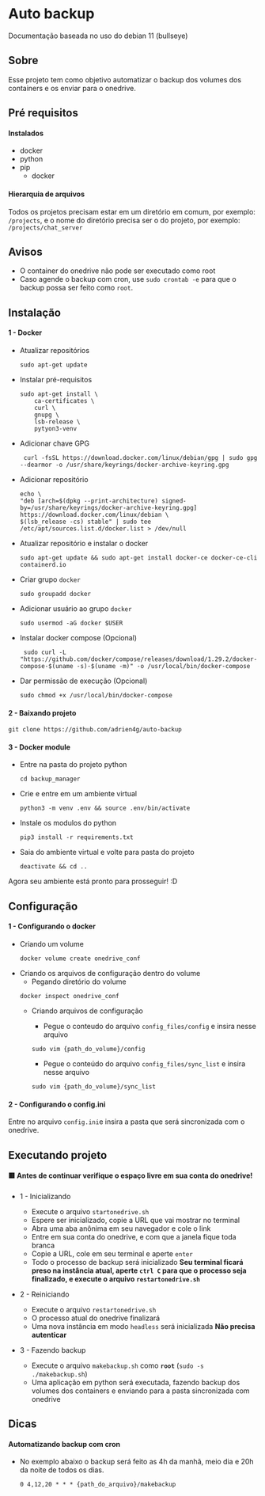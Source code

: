 # Auto backup 

Documentação baseada no uso do debian 11 (bullseye)

## Sobre
Esse projeto tem como objetivo automatizar o backup dos volumes dos containers e os enviar para o onedrive.

## Pré requisitos
#### Instalados
* docker
* python
* pip
  * docker

#### Hierarquia de arquivos
Todos os projetos precisam estar em um diretório em comum, por exemplo: `/projects`, e o nome do diretório precisa ser o do projeto, por exemplo: `/projects/chat_server`

## Avisos
* O container do onedrive não pode ser executado como root
* Caso agende o backup com cron, use `sudo crontab -e` para que o backup possa ser feito como `root`.

## Instalação
#### 1 - Docker
* Atualizar repositórios
    ```
    sudo apt-get update
    ```
* Instalar pré-requisitos
    ```
    sudo apt-get install \
        ca-certificates \
        curl \
        gnupg \
        lsb-release \
        pytyon3-venv
    ```

* Adicionar chave GPG
    ```
     curl -fsSL https://download.docker.com/linux/debian/gpg | sudo gpg --dearmor -o /usr/share/keyrings/docker-archive-keyring.gpg

    ```

* Adicionar repositório
    ```
    echo \
  "deb [arch=$(dpkg --print-architecture) signed-by=/usr/share/keyrings/docker-archive-keyring.gpg] https://download.docker.com/linux/debian \
  $(lsb_release -cs) stable" | sudo tee /etc/apt/sources.list.d/docker.list > /dev/null
    ```

* Atualizar repositório e instalar o docker
    ```
    sudo apt-get update && sudo apt-get install docker-ce docker-ce-cli containerd.io
    ```

* Criar grupo `docker`
    ```
    sudo groupadd docker
    ```

* Adicionar usuário ao grupo `docker`
    ```
    sudo usermod -aG docker $USER
    ```

* Instalar docker compose (Opcional)
    ```
     sudo curl -L "https://github.com/docker/compose/releases/download/1.29.2/docker-compose-$(uname -s)-$(uname -m)" -o /usr/local/bin/docker-compose
    ```

* Dar permissão de execução (Opcional)
    ```
    sudo chmod +x /usr/local/bin/docker-compose
    ```
#### 2 - Baixando projeto
```
git clone https://github.com/adrien4g/auto-backup
```

#### 3 - Docker module
* Entre na pasta do projeto python
    ```
    cd backup_manager
    ```
* Crie e entre em um ambiente virtual
    ```
    python3 -m venv .env && source .env/bin/activate
    ```
* Instale os modulos do python
    ```
    pip3 install -r requirements.txt 
    ```
* Saia do ambiente virtual e volte para pasta do projeto
    ```
    deactivate && cd ..
    ```
Agora seu ambiente está pronto para prosseguir! :D
## Configuração
#### 1 - Configurando o docker
* Criando um volume
    ```
    docker volume create onedrive_conf
    ```
* Criando os arquivos de configuração dentro do volume
    * Pegando diretório do volume
    ```
    docker inspect onedrive_conf
    ```
    * Criando arquivos de configuração

        * Pegue o  conteudo do arquivo `config_files/config` e insira nesse arquivo
        ```
        sudo vim {path_do_volume}/config
        ```
        * Pegue o conteúdo do arquivo `config_files/sync_list` e insira nesse arquivo
        ```
        sudo vim {path_do_volume}/sync_list
        ```
#### 2 - Configurando o config.ini
Entre no arquivo `config.ini`e insira a pasta que será sincronizada com o onedrive.

## Executando projeto

#### 🟥 Antes de continuar verifique o espaço livre em sua conta do onedrive!
* 1 - Inicializando
    * Execute o arquivo `startonedrive.sh`
    * Espere ser inicializado, copie a URL que vai mostrar no terminal
    * Abra uma aba anônima em seu navegador e cole o link
    * Entre em sua conta do onedrive, e com que a janela fique toda branca
    * Copie a URL, cole em seu terminal e aperte `enter`
    * Todo o processo de backup será inicializado
**Seu terminal ficará preso na instância atual, aperte `ctrl C` para que o processo seja finalizado, e execute o arquivo `restartonedrive.sh`** 

* 2 - Reiniciando
    * Execute o arquivo `restartonedrive.sh`
    * O processo atual do onedrive finalizará
    * Uma nova instância em modo `headless` será inicializada
**Não precisa autenticar**

* 3 - Fazendo backup
    * Execute o arquivo `makebackup.sh` como **`root`** (`sudo -s ./makebackup.sh`)
    * Uma aplicação em python será executada, fazendo backup dos volumes dos containers e enviando para a pasta sincronizada com onedrive

## Dicas
#### Automatizando backup com cron
* No exemplo abaixo o backup será feito as 4h da manhã, meio dia e 20h da noite de todos os dias.
    ```
    0 4,12,20 * * * {path_do_arquivo}/makebackup
    ```
